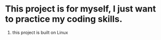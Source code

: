 # This project is for myself, I just want to practice my coding skills.

1. this project is built on Linux

